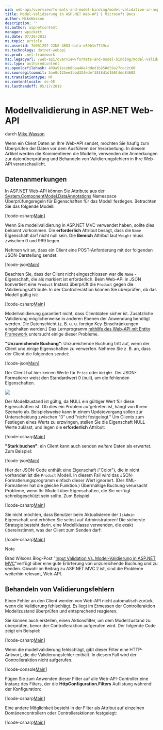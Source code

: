 ```yaml
---
uid: web-api/overview/formats-and-model-binding/model-validation-in-aspnet-web-api
title: Model-Validierung in ASP.NET Web-API | Microsoft Docs
author: MikeWasson
description: ''
ms.author: aspnetcontent
manager: wpickett
ms.date: 07/20/2012
ms.topic: article
ms.assetid: 7d061207-22b8-4883-bafa-e89b1e7749ca
ms.technology: dotnet-webapi
ms.prod: .net-framework
msc.legacyurl: /web-api/overview/formats-and-model-binding/model-validation-in-aspnet-web-api
msc.type: authoredcontent
ms.openlocfilehash: 409a91eceb8baa48a7dded1b850d59a27cec2c60
ms.sourcegitcommit: 5ae0c125ee3bbd324edef3818d1d160f4dd84602
ms.translationtype: MT
ms.contentlocale: de-DE
ms.lasthandoff: 05/17/2018
---
```

<a name="model-validation-in-aspnet-web-api"></a>Modellvalidierung in ASP.NET Web-API
====================
durch [Mike Wasson](https://github.com/MikeWasson)

Wenn ein Client Daten an Ihre Web-API sendet, möchten Sie häufig zum Überprüfen der Daten vor dem Ausführen der Verarbeitung. In diesem Artikel werden die Kommentieren die Modelle, verwenden die Anmerkungen zur datenüberprüfung und Behandeln von Validierungsfehlern in Ihre Web-API veranschaulicht.

## <a name="data-annotations"></a>Datenanmerkungen

In ASP.NET Web-API können Sie Attribute aus der [System.ComponentModel.DataAnnotations](/dotnet/api/system.componentmodel.dataannotations) Namespace Überprüfungsregeln für Eigenschaften für das Modell festlegen. Betrachten Sie das folgende Modell:

[!code-csharp[Main](model-validation-in-aspnet-web-api/samples/sample1.cs)]

Wenn Sie modellvalidierung in ASP.NET MVC verwendet haben, sollte dies bekannt vorkommen. Die **erforderlich** Attribut besagt, dass die `Name` Eigenschaft darf nicht null sein. Die **Bereich** Attribut laut `Weight` muss zwischen 0 und 999 liegen.

Nehmen wir an, dass ein Client eine POST-Anforderung mit der folgenden JSON-Darstellung sendet:

[!code-json[Main](model-validation-in-aspnet-web-api/samples/sample2.json)]

Beachten Sie, dass der Client nicht eingeschlossen war die `Name` -Eigenschaft, die als markiert ist erforderlich. Beim Web-API in JSON konvertiert eine `Product` Instanz überprüft die `Product` gegen die Validierungsattribute. In der Controlleraktion können Sie überprüfen, ob das Modell gültig ist:

[!code-csharp[Main](model-validation-in-aspnet-web-api/samples/sample3.cs)]

Modellvalidierung garantiert nicht, dass Clientdaten sicher ist. Zusätzliche Validierung möglicherweise in anderen Ebenen der Anwendung benötigt werden. Die Datenschicht (z. B. u. u. foreign Key-Einschränkungen eingehalten werden.) Das Lernprogramm [mithilfe des Web-API mit Entity Framework](../data/using-web-api-with-entity-framework/part-1.md) untersucht einige dieser Probleme.

**"Unzureichende Buchung"**: Unzureichende Buchung tritt auf, wenn der Client und einige Eigenschaften zu verwerfen. Nehmen Sie z. B. an, dass der Client die folgenden sendet:

[!code-json[Main](model-validation-in-aspnet-web-api/samples/sample4.json)]

Der Client hat hier keinen Werte für `Price` oder `Weight`. Der JSON-Formatierer weist den Standardwert 0 (null), um die fehlenden Eigenschaften.

![](model-validation-in-aspnet-web-api/_static/image1.png)

Der Modellzustand ist gültig, da NULL ein gültiger Wert für diese Eigenschaften ist. Ob dies ein Problem aufgetreten ist, hängt von Ihrem Szenario ab. Beispielsweise kann in einem Updatevorgang sollen zur Unterscheidung zwischen "0" und "nicht festgelegt." Um Clients zum Festlegen eines Werts zu erzwingen, stellen Sie die Eigenschaft NULL-Werte zulässt, und legen die **erforderlich** Attribut:

[!code-csharp[Main](model-validation-in-aspnet-web-api/samples/sample5.cs?highlight=1-2)]

**"Stark buchen"**: ein Client kann auch senden *weitere* Daten als erwartet. Zum Beispiel:

[!code-json[Main](model-validation-in-aspnet-web-api/samples/sample6.json)]

Hier der JSON-Code enthält eine Eigenschaft ("Color"), die in nicht vorhanden ist die `Product` Modell. In diesem Fall wird das JSON-Formatierungsprogramm einfach dieser Wert ignoriert. (Der XML-Formatierer hat die gleiche Funktion.) Übermäßige Buchung verursacht Probleme, wenn Ihr Modell über Eigenschaften, die Sie verfügt schreibgeschützt sein sollte. Zum Beispiel:

[!code-csharp[Main](model-validation-in-aspnet-web-api/samples/sample7.cs)]

Sie nicht möchten, dass Benutzer beim Aktualisieren der `IsAdmin` Eigenschaft und erhöhen Sie selbst auf Administratoren! Die sicherste Strategie besteht darin, eine Modellklasse verwenden, die exakt übereinstimmt, was der Client zum Senden darf:

[!code-csharp[Main](model-validation-in-aspnet-web-api/samples/sample8.cs)]

> [!NOTE]
> Brad Wilsons Blog-Post "[Input Validation Vs. Model-Validierung in ASP.NET MVC](http://bradwilson.typepad.com/blog/2010/01/input-validation-vs-model-validation-in-aspnet-mvc.html)"verfügt über eine gute Erörterung von unzureichende Buchung und zu senden. Obwohl im Beitrag zu ASP.NET MVC 2 ist, sind die Probleme weiterhin relevant, Web-API.


## <a name="handling-validation-errors"></a>Behandeln von Validierungsfehlern

Einen Fehler an den Client werden von Web-API nicht automatisch zurück, wenn die Validierung fehlschlägt. Es liegt im Ermessen der Controlleraktion Modellzustand überprüfen und entsprechend reagieren.

Sie können auch erstellen, einen Aktionsfilter, um dem Modellzustand zu überprüfen, bevor der Controlleraktion aufgerufen wird. Der folgende Code zeigt ein Beispiel:

[!code-csharp[Main](model-validation-in-aspnet-web-api/samples/sample9.cs)]

Wenn die modellvalidierung fehlschlägt, gibt dieser Filter eine HTTP-Antwort, die die Validierungsfehler enthält. In diesem Fall wird der Controlleraktion nicht aufgerufen.

[!code-console[Main](model-validation-in-aspnet-web-api/samples/sample10.cmd)]

Fügen Sie zum Anwenden dieser Filter auf alle Web-API-Controller eine Instanz des Filters, der die **HttpConfiguration.Filters** Auflistung während der Konfiguration:

[!code-csharp[Main](model-validation-in-aspnet-web-api/samples/sample11.cs)]

Eine andere Möglichkeit besteht in der Filter als Attribut auf einzelnen Domänencontrollern oder Controlleraktionen festgelegt:

[!code-csharp[Main](model-validation-in-aspnet-web-api/samples/sample12.cs)]
